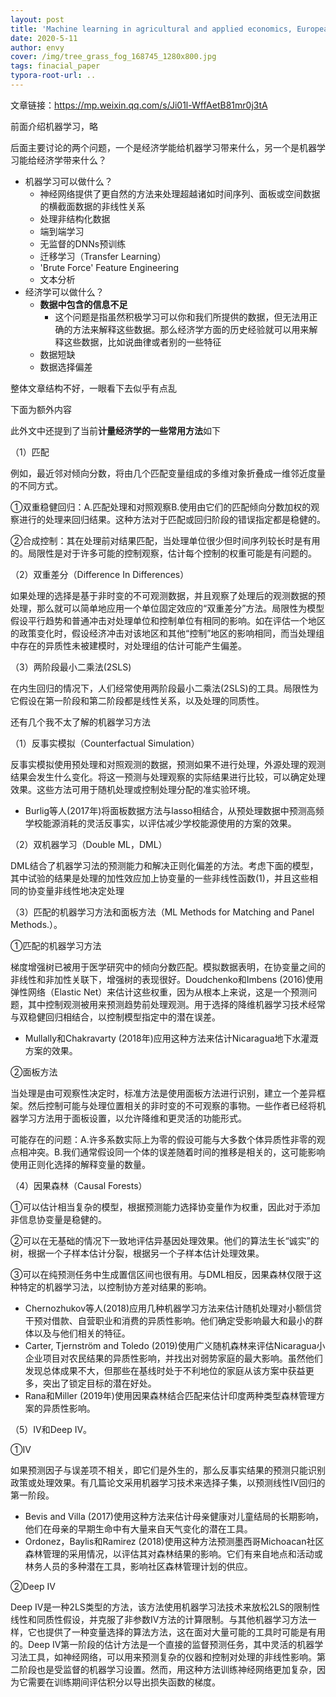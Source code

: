 ```yaml
---
layout: post
title: 'Machine learning in agricultural and applied economics, European Review of Agricultural Economics'
date: 2020-5-11
author: envy
cover: /img/tree_grass_fog_168745_1280x800.jpg
tags: finacial_paper
typora-root-url: ..
---
```


文章链接：https://mp.weixin.qq.com/s/Ji01l-WffAetB81mr0j3tA



前面介绍机器学习，略

后面主要讨论的两个问题，一个是经济学能给机器学习带来什么，另一个是机器学习能给经济学带来什么？

- 机器学习可以做什么？
  - 神经网络提供了更自然的方法来处理超越诸如时间序列、面板或空间数据的横截面数据的非线性关系
  - 处理非结构化数据
  - 端到端学习
  - 无监督的DNNs预训练
  - 迁移学习（Transfer Learning）
  - 'Brute Force' Feature Engineering
  - 文本分析
- 经济学可以做什么？
  - **数据中包含的信息不足**
    - 这个问题是指虽然积极学习可以你和我们所提供的数据，但无法用正确的方法来解释这些数据。那么经济学方面的历史经验就可以用来解释这些数据，比如说曲律或者别的一些特征
  - 数据短缺
  - 数据选择偏差

整体文章结构不好，一眼看下去似乎有点乱



下面为额外内容



此外文中还提到了当前**计量经济学的一些常用方法**如下

（1）匹配

例如，最近邻对倾向分数，将由几个匹配变量组成的多维对象折叠成一维邻近度量的不同方式。

①双重稳健回归：A.匹配处理和对照观察B.使用由它们的匹配倾向分数加权的观察进行的处理来回归结果。这种方法对于匹配或回归阶段的错误指定都是稳健的。

②合成控制：其在处理前对结果匹配，当处理单位很少但时间序列较长时是有用的。局限性是对于许多可能的控制观察，估计每个控制的权重可能是有问题的。

（2）双重差分（Difference In Differences）

如果处理的选择是基于非时变的不可观测数据，并且观察了处理后的观测数据的预处理，那么就可以简单地应用一个单位固定效应的“双重差分”方法。局限性为模型假设平行趋势和普通冲击对处理单位和控制单位有相同的影响。如在评估一个地区的政策变化时，假设经济冲击对该地区和其他“控制”地区的影响相同，而当处理组中存在的异质性未被建模时，对处理组的估计可能产生偏差。

（3）两阶段最小二乘法(2SLS)

在内生回归的情况下，人们经常使用两阶段最小二乘法(2SLS)的工具。局限性为它假设在第一阶段和第二阶段都是线性关系，以及处理的同质性。



还有几个我不太了解的机器学习方法

（1）反事实模拟（Counterfactual Simulation）

反事实模拟使用预处理和对照观测的数据，预测如果不进行处理，外源处理的观测结果会发生什么变化。将这一预测与处理观察的实际结果进行比较，可以确定处理效果。这些方法可用于随机处理或控制处理分配的准实验环境。

- Burlig等人(2017年)将面板数据方法与lasso相结合，从预处理数据中预测高频学校能源消耗的灵活反事实，以评估减少学校能源使用的方案的效果。

（2）双机器学习（Double ML，DML）

DML结合了机器学习法的预测能力和解决正则化偏差的方法。考虑下面的模型，其中试验的结果是处理的加性效应加上协变量的一些非线性函数(1)，并且这些相同的协变量非线性地决定处理

（3）匹配的机器学习方法和面板方法（ML Methods for Matching and Panel Methods.）。

①匹配的机器学习方法

梯度增强树已被用于医学研究中的倾向分数匹配。模拟数据表明，在协变量之间的非线性和非加性关联下，增强树的表现很好。Doudchenko和Imbens (2016)使用弹性网络（Elastic Net）来估计这些权重，因为从根本上来说，这是一个预测问题，其中控制观测被用来预测趋势前处理观测。用于选择的降维机器学习技术经常与双稳健回归相结合，以控制模型指定中的潜在误差。

- Mullally和Chakravarty (2018年)应用这种方法来估计Nicaragua地下水灌溉方案的效果。

②面板方法

当处理是由可观察性决定时，标准方法是使用面板方法进行识别，建立一个差异框架。然后控制可能与处理位置相关的非时变的不可观察的事物。一些作者已经将机器学习方法用于面板设置，以允许降维和更灵活的功能形式。

可能存在的问题：A.许多系数实际上为零的假设可能与大多数个体异质性非零的观点相冲突。B.我们通常假设同一个体的误差随着时间的推移是相关的，这可能影响使用正则化选择的解释变量的数量。

（4）因果森林（Causal Forests）

①可以估计相当复杂的模型，根据预测能力选择协变量作为权重，因此对于添加非信息协变量是稳健的。

②可以在无基础的情况下一致地评估异基因处理效果。他们的算法生长“诚实”的树，根据一个子样本估计分裂，根据另一个子样本估计处理效果。

③可以在纯预测任务中生成置信区间也很有用。与DML相反，因果森林仅限于这种特定的机器学习法，以控制协方差对结果的影响。

- Chernozhukov等人(2018)应用几种机器学习方法来估计随机处理对小额信贷干预对借款、自营职业和消费的异质性影响。他们确定受影响最大和最小的群体以及与他们相关的特征。
- Carter, Tjernström and Toledo (2019)使用广义随机森林来评估Nicaragua小企业项目对农民结果的异质性影响，并找出对弱势家庭的最大影响。虽然他们发现总体成果不大，但那些在基线时处于不利地位的家庭从该方案中获益更多，突出了锁定目标的潜在好处。
- Rana和Miller (2019年)使用因果森林结合匹配来估计印度两种类型森林管理方案的异质性影响。

（5）IV和Deep IV。

①IV

如果预测因子与误差项不相关，即它们是外生的，那么反事实结果的预测只能识别政策或处理效果。有几篇论文采用机器学习技术来选择子集，以预测线性IV回归的第一阶段。

- Bevis and Villa (2017)使用这种方法来估计母亲健康对儿童结局的长期影响，他们在母亲的早期生命中有大量来自天气变化的潜在工具。
- Ordonez，Baylis和Ramirez (2018)使用这种方法预测墨西哥Michoacan社区森林管理的采用情况，以评估其对森林结果的影响。它们有来自地点和活动或林务人员的多种潜在工具，影响社区森林管理计划的供应。

②Deep IV

Deep IV是一种2LS类型的方法，该方法使用机器学习法技术来放松2LS的限制性线性和同质性假设，并克服了非参数IV方法的计算限制。与其他机器学习方法一样，它也提供了一种变量选择的算法方法，这在面对大量可能的工具时可能是有用的。Deep IV第一阶段的估计方法是一个直接的监督预测任务，其中灵活的机器学习法工具，如神经网络，可以用来预测复杂的仪器和控制对处理的非线性影响。第二阶段也是受监督的机器学习设置。然而，用这种方法训练神经网络更加复杂，因为它需要在训练期间评估积分以导出损失函数的梯度。
